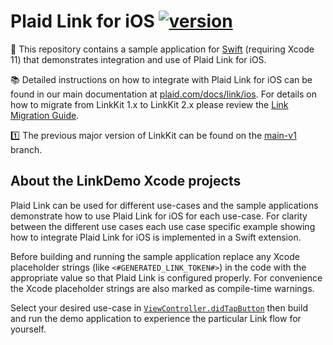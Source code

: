 # Plaid Link for iOS [![version][link-sdk-version]][link-sdk-url]

📱 This repository contains a sample application for [Swift](LinkDemo-Swift) (requiring Xcode 11) that demonstrates integration and use of Plaid Link for iOS.

📚 Detailed instructions on how to integrate with Plaid Link for iOS can be found in our main documentation at [plaid.com/docs/link/ios][link-ios-docs]. For details on how to migrate from LinkKit 1.x to LinkKit 2.x please review the [Link Migration Guide][link-1-2-migration].

1️⃣  The previous major version of LinkKit can be found on the [main-v1][link-main-v1] branch.

## About the LinkDemo Xcode projects

Plaid Link can be used for different use-cases and the sample applications demonstrate how to use Plaid Link for iOS for each use-case.
For clarity between the different use cases each use case specific example showing how to integrate Plaid Link for iOS is implemented in a Swift extension.

Before building and running the sample application replace any Xcode placeholder strings (like `<#GENERATED_LINK_TOKEN#>`) in the code with the appropriate value so that Plaid Link is configured properly. For convenience the Xcode placeholder strings are also marked as compile-time warnings.

Select your desired use-case in [`ViewController.didTapButton`](/search?q=didTapButton+extension%3Am+extension%3Aswift&unscoped_q=didTapButton+extension%3Am+extension%3Aswift) then build and run the demo application to experience the particular Link flow for yourself.

[link-ios-docs]: https://plaid.com/docs/link/ios
[link-sdk-version]: https://img.shields.io/cocoapods/v/Plaid
[link-sdk-url]: https://cocoapods.org/pods/Plaid
[link-1-2-migration]: https://plaid.com/docs/link/ios/ios-v2-migrationl
[link-main-v1]: https://github.com/plaid/plaid-link-ios/tree/main-v1
